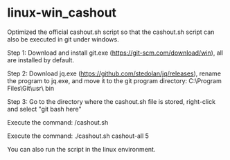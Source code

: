 # linux-win_cashout
Optimized the official cashout.sh script so that the cashout.sh script can also be executed in git under windows.

Step 1: Download and install git.exe (https://git-scm.com/download/win), all are installed by default.

Step 2: Download jq.exe (https://github.com/stedolan/jq/releases), rename the program to jq.exe, and move it to the git program directory: C:\Program Files\Git\usr\ bin

Step 3: Go to the directory where the cashout.sh file is stored, right-click and select "git bash here"

Execute the command: /cashout.sh 

Execute the command: ./cashout.sh cashout-all 5 

You can also run the script in the linux environment.
